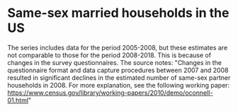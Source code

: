 # Same-sex married households in the US

The series includes data for the period 2005-2008, but these estimates are not comparable to those for the period 2008-2018. This is because of changes in the survey questionnaires. The source notes: "Changes in the questionnaire format and data capture procedures between 2007 and 2008 resulted in significant declines in the estimated number of same-sex partner households in 2008. For more explanation, see the following working paper: https://www.census.gov/library/working-papers/2010/demo/oconnell-01.html"